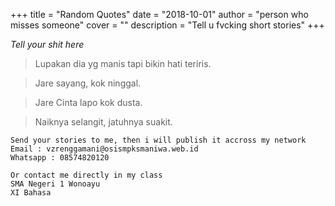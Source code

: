 +++
title = "Random Quotes"
date = "2018-10-01"
author = "person who misses someone"
cover = ""
description = "Tell u fvcking short stories"
+++

*Tell your shit here*

> Lupakan dia yg manis tapi bikin hati teriris.

> Jare sayang, kok ninggal.

> Jare Cinta lapo kok dusta.

> Naiknya selangit, jatuhnya suakit.


```
Send your stories to me, then i will publish it accross my network
Email : vzrenggamani@osismpksmaniwa.web.id
Whatsapp : 08574820120

Or contact me directly in my class
SMA Negeri 1 Wonoayu
XI Bahasa
```
